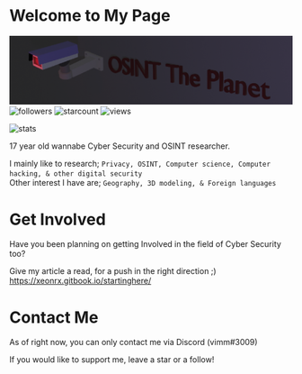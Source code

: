 # Welcome to My Page
![OSINT](https://github.com/Xeonrx/Xeonrx/blob/main/OSINT.PNG)
![followers](https://img.shields.io/github/followers/Xeonrx?label=Follow)
![starcount](https://img.shields.io/github/stars/Xeonrx)
![views](https://komarev.com/ghpvc/?username=xeonrx&color=blue)

![stats](https://github-readme-stats.vercel.app/api?username=xeonrx&show_icons=true&theme=radical)


17 year old wannabe Cyber Security and OSINT researcher.

I mainly like to research; `Privacy, OSINT, Computer science, Computer hacking, & other digital security` <br />
Other interest I have are; `Geography, 3D modeling, & Foreign languages`

# Get Involved
Have you been planning on getting Involved in the field of Cyber Security too?

Give my article a read, for a push in the right direction ;) <br />
https://xeonrx.gitbook.io/startinghere/

# Contact Me
As of right now, you can only contact me via Discord (vimm#3009)

If you would like to support me, leave a star or a follow!



